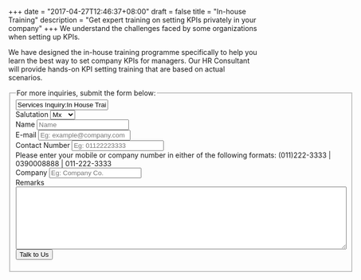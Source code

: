 +++
date = "2017-04-27T12:46:37+08:00"
draft = false
title = "In-house Training"
description = "Get expert training on setting KPIs privately in your company"
+++
We understand the challenges faced by some organizations when setting up KPIs.

We have designed the in-house training programme specifically to help you learn the best way to set company KPIs for managers. Our HR Consultant will provide hands-on KPI setting training that are based on actual scenarios.

<fieldset>
  <legend>For more inquiries, submit the form below:</legend>
  <form action="https://formspree.io/beatricebockjs@gmail.com" method="post">
    <div class="invisible"><input type="text" name="Submission type" value="Services Inquiry:In House Training"></div> <!-- Hidden inout for form data  -->
  <div class="form-item">
    <label>Salutation</label>
    <select class="small" name="(SERVICES-IH) Salutation">
      <option value="Mx">Mx</option>
      <option value="Miss">Miss</option>
      <option value="Mrs">Mrs</option>
      <option value="Mr">Mr</option>
    </select>
  </div>
  <div class="form-item">
    <label>Name</label>
    <input type="text" name="(SERVICES-IH) Name" placeholder="Name" required/>
  </div>
  <div class="form-item">
    <label>E-mail<span class="req"></span></label>
    <input type="email" name="(SERVICES-IH) Email" placeholder="Eg: example@company.com" required/>
  </div>
  <div class="form-item">
    <label>Contact Number</label>
    <input type="tel" name="(SERVICES-IH) Number" placeholder="Eg: 01122223333" pattern="^(1?)(-| ?)(\()?([0-9]{3})(\)|-| |\)-|\) )?([0-9]{3})(-| )?([0-9]{4}|[0-9]{4})$">
    <div class="desc">Please enter your mobile or company number in either of the following formats: (011)222-3333 | 0390008888 | 011-222-3333 </div>
  </div>
  <div class="form-item">
    <label>Company</label>
    <input type="text" name="(SERVICES-IH) Company" placeholder="Eg: Company Co." required/>
  </div>
  <div class="form-item">
    <label>Remarks</label>
    <textarea name="(SERVICES-IH)" rows="8" cols="80"></textarea>
  </div>
  <input type="submit" value="Talk to Us" class="button primary width-100">
  </form>
</fieldset>
